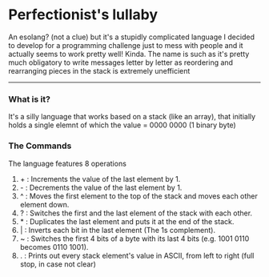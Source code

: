 # Perfectionist's lullaby
An esolang? (not a clue) but it's a stupidly complicated language I decided to develop for a programming challenge just to mess with people and it actually seems to work pretty well! Kinda. The name is such as it's pretty much obligatory to write messages letter by letter as reordering and rearranging pieces in the stack is extremely unefficient


------
### What is it?
It's a silly language that works based on a stack (like an array), that initially holds a single elemnt of which the value = 0000 0000 (1 binary byte)

### The Commands
The language features 8 operations
1. \+ :  Increments the value of the last element by 1.
2. \- :  Decrements the value of the last element by 1.
3. ^ :  Moves the first element to the top of the stack and moves each other element down.
4. ? :  Switches the first and the last element of the stack with each other.
5. \* :  Duplicates the last element and puts it at the end of the stack.
6. | :  Inverts each bit in the last element (The 1s complement).
7. ~ :  Switches the first 4 bits of a byte with its last 4 bits (e.g. 1001 0110 becomes 0110 1001).
8. . :  Prints out every stack element's value in ASCII, from left to right (full stop, in case not clear)
